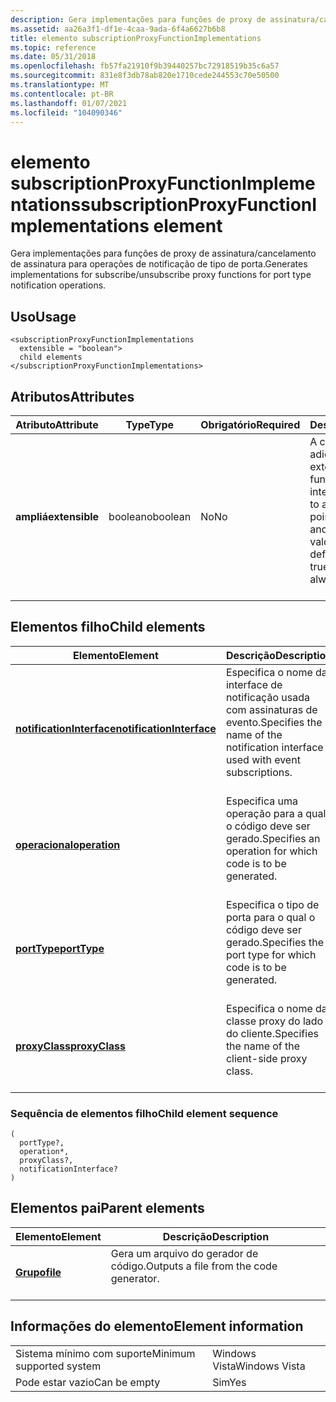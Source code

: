 ```yaml
---
description: Gera implementações para funções de proxy de assinatura/cancelamento de assinatura para operações de notificação de tipo de porta.
ms.assetid: aa26a3f1-df1e-4caa-9ada-6f4a6627b6b8
title: elemento subscriptionProxyFunctionImplementations
ms.topic: reference
ms.date: 05/31/2018
ms.openlocfilehash: fb57fa21910f9b39440257bc72918519b35c6a57
ms.sourcegitcommit: 831e8f3db78ab820e1710cede244553c70e50500
ms.translationtype: MT
ms.contentlocale: pt-BR
ms.lasthandoff: 01/07/2021
ms.locfileid: "104090346"
---
```

# <a name="subscriptionproxyfunctionimplementations-element"></a><span data-ttu-id="cbaa2-103">elemento subscriptionProxyFunctionImplementations</span><span class="sxs-lookup"><span data-stu-id="cbaa2-103">subscriptionProxyFunctionImplementations element</span></span>

<span data-ttu-id="cbaa2-104">Gera implementações para funções de proxy de assinatura/cancelamento de assinatura para operações de notificação de tipo de porta.</span><span class="sxs-lookup"><span data-stu-id="cbaa2-104">Generates implementations for subscribe/unsubscribe proxy functions for port type notification operations.</span></span>

## <a name="usage"></a><span data-ttu-id="cbaa2-105">Uso</span><span class="sxs-lookup"><span data-stu-id="cbaa2-105">Usage</span></span>

``` syntax
<subscriptionProxyFunctionImplementations
  extensible = "boolean">
  child elements
</subscriptionProxyFunctionImplementations>
```

## <a name="attributes"></a><span data-ttu-id="cbaa2-106">Atributos</span><span class="sxs-lookup"><span data-stu-id="cbaa2-106">Attributes</span></span>



| <span data-ttu-id="cbaa2-107">Atributo</span><span class="sxs-lookup"><span data-stu-id="cbaa2-107">Attribute</span></span>                 | <span data-ttu-id="cbaa2-108">Type</span><span class="sxs-lookup"><span data-stu-id="cbaa2-108">Type</span></span>               | <span data-ttu-id="cbaa2-109">Obrigatório</span><span class="sxs-lookup"><span data-stu-id="cbaa2-109">Required</span></span>      | <span data-ttu-id="cbaa2-110">Descrição</span><span class="sxs-lookup"><span data-stu-id="cbaa2-110">Description</span></span>                                                                                                                   |
|---------------------------|--------------------|---------------|-------------------------------------------------------------------------------------------------------------------------------|
| <span data-ttu-id="cbaa2-111">**ampliá**</span><span class="sxs-lookup"><span data-stu-id="cbaa2-111">**extensible**</span></span><br/> | <span data-ttu-id="cbaa2-112">booleano</span><span class="sxs-lookup"><span data-stu-id="cbaa2-112">boolean</span></span><br/> | <span data-ttu-id="cbaa2-113">No</span><span class="sxs-lookup"><span data-stu-id="cbaa2-113">No</span></span><br/> | <span data-ttu-id="cbaa2-114">A capacidade de adicionar pontos de extensibilidade a funções e interfaces.</span><span class="sxs-lookup"><span data-stu-id="cbaa2-114">The ability to add extensibility points to functions and interfaces.</span></span> <span data-ttu-id="cbaa2-115">Esse valor é sempre definido como true.</span><span class="sxs-lookup"><span data-stu-id="cbaa2-115">This value is always set to true.</span></span><br/> <br/> |



## <a name="child-elements"></a><span data-ttu-id="cbaa2-116">Elementos filho</span><span class="sxs-lookup"><span data-stu-id="cbaa2-116">Child elements</span></span>



| <span data-ttu-id="cbaa2-117">Elemento</span><span class="sxs-lookup"><span data-stu-id="cbaa2-117">Element</span></span>                                                           | <span data-ttu-id="cbaa2-118">Descrição</span><span class="sxs-lookup"><span data-stu-id="cbaa2-118">Description</span></span>                                                                                            |
|-------------------------------------------------------------------|--------------------------------------------------------------------------------------------------------|
| [<span data-ttu-id="cbaa2-119">**notificationInterface**</span><span class="sxs-lookup"><span data-stu-id="cbaa2-119">**notificationInterface**</span></span>](notificationinterface.md)<br/> | <span data-ttu-id="cbaa2-120">Especifica o nome da interface de notificação usada com assinaturas de evento.</span><span class="sxs-lookup"><span data-stu-id="cbaa2-120">Specifies the name of the notification interface used with event subscriptions.</span></span><br/> <br/> |
| [<span data-ttu-id="cbaa2-121">**operacional**</span><span class="sxs-lookup"><span data-stu-id="cbaa2-121">**operation**</span></span>](operation.md)<br/>                         | <span data-ttu-id="cbaa2-122">Especifica uma operação para a qual o código deve ser gerado.</span><span class="sxs-lookup"><span data-stu-id="cbaa2-122">Specifies an operation for which code is to be generated.</span></span><br/> <br/>                       |
| [<span data-ttu-id="cbaa2-123">**portType**</span><span class="sxs-lookup"><span data-stu-id="cbaa2-123">**portType**</span></span>](porttype.md)<br/>                           | <span data-ttu-id="cbaa2-124">Especifica o tipo de porta para o qual o código deve ser gerado.</span><span class="sxs-lookup"><span data-stu-id="cbaa2-124">Specifies the port type for which code is to be generated.</span></span><br/> <br/>                      |
| [<span data-ttu-id="cbaa2-125">**proxyClass**</span><span class="sxs-lookup"><span data-stu-id="cbaa2-125">**proxyClass**</span></span>](proxyclass.md)<br/>                       | <span data-ttu-id="cbaa2-126">Especifica o nome da classe proxy do lado do cliente.</span><span class="sxs-lookup"><span data-stu-id="cbaa2-126">Specifies the name of the client-side proxy class.</span></span><br/> <br/>                              |



### <a name="child-element-sequence"></a><span data-ttu-id="cbaa2-127">Sequência de elementos filho</span><span class="sxs-lookup"><span data-stu-id="cbaa2-127">Child element sequence</span></span>

``` syntax
(
  portType?, 
  operation*, 
  proxyClass?, 
  notificationInterface?
)
```

## <a name="parent-elements"></a><span data-ttu-id="cbaa2-128">Elementos pai</span><span class="sxs-lookup"><span data-stu-id="cbaa2-128">Parent elements</span></span>



| <span data-ttu-id="cbaa2-129">Elemento</span><span class="sxs-lookup"><span data-stu-id="cbaa2-129">Element</span></span>                         | <span data-ttu-id="cbaa2-130">Descrição</span><span class="sxs-lookup"><span data-stu-id="cbaa2-130">Description</span></span>                                                    |
|---------------------------------|----------------------------------------------------------------|
| [<span data-ttu-id="cbaa2-131">**Grupo**</span><span class="sxs-lookup"><span data-stu-id="cbaa2-131">**file**</span></span>](file.md)<br/> | <span data-ttu-id="cbaa2-132">Gera um arquivo do gerador de código.</span><span class="sxs-lookup"><span data-stu-id="cbaa2-132">Outputs a file from the code generator.</span></span><br/> <br/> |



## <a name="element-information"></a><span data-ttu-id="cbaa2-133">Informações do elemento</span><span class="sxs-lookup"><span data-stu-id="cbaa2-133">Element information</span></span>



|                                     |               |
|-------------------------------------|---------------|
| <span data-ttu-id="cbaa2-134">Sistema mínimo com suporte</span><span class="sxs-lookup"><span data-stu-id="cbaa2-134">Minimum supported system</span></span><br/> | <span data-ttu-id="cbaa2-135">Windows Vista</span><span class="sxs-lookup"><span data-stu-id="cbaa2-135">Windows Vista</span></span> |
| <span data-ttu-id="cbaa2-136">Pode estar vazio</span><span class="sxs-lookup"><span data-stu-id="cbaa2-136">Can be empty</span></span>                        | <span data-ttu-id="cbaa2-137">Sim</span><span class="sxs-lookup"><span data-stu-id="cbaa2-137">Yes</span></span>           |



 

 





